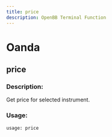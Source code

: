 ```yaml
---
title: price
description: OpenBB Terminal Function
---
```


# Oanda

## price

### Description: 

Get price for selected instrument.

### Usage: 
```python
usage: price
```



